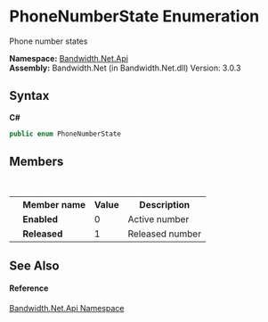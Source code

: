 ﻿# PhoneNumberState Enumeration
 

Phone number states

**Namespace:**&nbsp;<a href ="N_Bandwidth_Net_Api.md">Bandwidth.Net.Api</a><br />**Assembly:**&nbsp;Bandwidth.Net (in Bandwidth.Net.dll) Version: 3.0.3

## Syntax

**C#**<br />
``` C#
public enum PhoneNumberState
```


## Members
&nbsp;<table><tr><th></th><th>Member name</th><th>Value</th><th>Description</th></tr><tr><td /><td target="F:Bandwidth.Net.Api.PhoneNumberState.Enabled">**Enabled**</td><td>0</td><td>Active number</td></tr><tr><td /><td target="F:Bandwidth.Net.Api.PhoneNumberState.Released">**Released**</td><td>1</td><td>Released number</td></tr></table>

## See Also


#### Reference
<a href ="N_Bandwidth_Net_Api.md">Bandwidth.Net.Api Namespace</a><br />